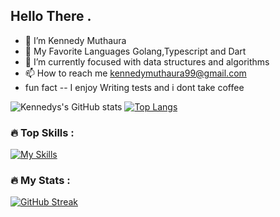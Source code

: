 
## Hello There .

- 👋  I’m Kennedy Muthaura
- 👀 My Favorite Languages Golang,Typescript and Dart
- 🌱 I’m currently focused with data structures and algorithms
- 📫 How to reach me kennedymuthaura99@gmail.com 
- fun fact -- I enjoy Writing tests and i dont take coffee



![Kennedys's GitHub stats](https://github-readme-stats.vercel.app/api?username=kennedy-muthaura&show_icons=true&theme=radical&count_private=true&border_radius=10&include_all_commits=true)
[![Top Langs](https://github-readme-stats.vercel.app/api/top-langs/?username=kennedy-muthaura&count_private=true&include_all_commits=true&theme=radical&border_radius=10&layout=compact&langs_count=10)](https://github.com/kennedy-muthaura/github-readme-stats)
<!-- 
add projects and pin favorite repositories
uncomment this when you add wakatime account to track your working time
[![willianrod's wakatime stats](https://github-readme-stats.vercel.app/api/wakatime?username=kennedy-muthaura)](https://github.com/kennedy-muthaura/github-readme-stats)
 -->

<!---
kennedy-muthaura/kennedy-muthaura is a ✨ special ✨ repository because its `README.md` (this file) appears on your GitHub profile.
You can click the Preview link to take a look at your changes.
--->
### :fire: Top Skills :
[![My Skills](https://skillicons.dev/icons?i=typescript,javascript,dart,golang,python,react,nodejs,flutter,mongodb,django,postgresql,kubernetes,docker,aws,linux&perline=5)](https://skillicons.dev)


### :fire: My Stats :
[![GitHub Streak](http://github-readme-streak-stats.herokuapp.com?user=kennedy-muthaura&theme=dark&background=000000)](https://git.io/streak-stats)

